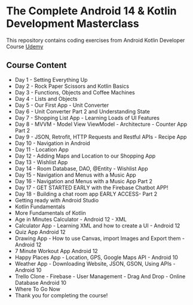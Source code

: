# The Complete Android 14 & Kotlin Development Masterclass

This repository contains coding exercises from Android Kotlin Developer Course [Udemy](https://www.udemy.com/course/android-kotlin-developer/)

## Course Content

- Day 1 - Setting Everything Up
- Day 2 - Rock Paper Scissors and Kotlin Basics
- Day 3 - Functions, Objects and Coffee Machines
- Day 4 - Lists and Objects
- Day 5 - Our First App - Unit Converter
- Day 6 - Unit Converter Part 2 and Understanding State
- Day 7 - Shopping List App - Learning Loads of UI Features
- Day 8 - MVVM - Model View ViewModel - Architecture - Counter App Part 2
- Day 9 - JSON, Retrofit, HTTP Requests and Restful APIs - Recipe App
- Day 10 - Navigation in Android
- Day 11 - Location App
- Day 12 - Adding Maps and Location to our Shopping App
- Day 13 - Wishlist App
- Day 14 - Room Database, DAO, @Entity - Wishlist App
- Day 15 - Navigation and Menus with a Music App
- Day 16 -  Navigation and Menus with a Music App Part 2
- Day 17 - GET STARTED EARLY with the Firebase Chatbot APP!
- Day 18 - Building a chat room app EARLY ACCESS- Part 2
- Getting ready with Android Studio
- Kotlin Fundamentals
- More Fundamentals of Kotlin
- Age in Minutes Calculator - Android 12 - XML
- Calculator App - Learning XML and how to create a UI - Android 12
- Quiz App Android 12
- Drawing App - How to use Canvas, import Images and Export them - Android 12
- 7 Minute Workout App Android 12
- Happy Places App - Location, GPS, Google Maps API - Android 10
- Weather App - Downloading Website, JSON, GSON, Using APIs - Android 10
- Trello Clone - Firebase - User Management - Drag And Drop - Online Database Android 10
- Where To Go Now
- Thank you for completing the course!